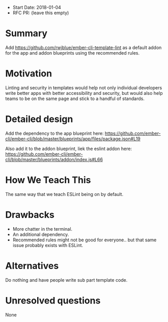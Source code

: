 - Start Date: 2018-01-04
- RFC PR: (leave this empty)

# Summary

Add https://github.com/rwjblue/ember-cli-template-lint as a default addon for the app and addon blueprints using the recommended rules.

# Motivation

Linting and security in templates would help not only individual developers write better apps with better accessibility and security, but would also help teams to be on the same page and stick to a handful of standards.

# Detailed design

Add the dependency to the app blueprint here: https://github.com/ember-cli/ember-cli/blob/master/blueprints/app/files/package.json#L19

Also add it to the addon blueprint, liek the eslint addon here: https://github.com/ember-cli/ember-cli/blob/master/blueprints/addon/index.js#L66

# How We Teach This

The same way that we teach ESLint being on by default.

# Drawbacks

- More chatter in the terminal.
- An additional dependency.
- Recommended rules might not be good for everyone.. but that same issue probably exists with ESLint.

# Alternatives

Do nothing and have people write sub part template code.

# Unresolved questions

None
